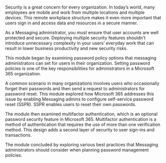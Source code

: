 Security is a great concern for every organization. In today’s world, many employees are mobile and work from multiple locations and multiple devices. This remote workplace structure makes it even more important that users sign in and access data and resources in a secure manner.

As a Messaging administrator, you must ensure that user accounts are well protected and secure. Deploying multiple security features shouldn't introduce unnecessary complexity in your users’ everyday work that can result in lower business productivity and new security risks.

This module began by examining password policy options that messaging administrators can set for users in their organization. Setting password policies is one of the key responsibilities for administrators in a Microsoft 365 organization.

A common scenario in many organizations involves users who occasionally forget their passwords and then send a request to administrators for password reset. This module explored how Microsoft 365 addresses this issue by enabling Messaging admins to configure self-service password reset (SSPR). SSPR enables users to reset their own passwords.

The module then examined multifactor authentication, which is an optional password security feature in Microsoft 365. Multifactor authentication is a method of authentication that requires the use of more than one verification method. This design adds a second layer of security to user sign-ins and transactions.

The module concluded by exploring various best practices that Messaging administrators should consider when planning password management policies.
